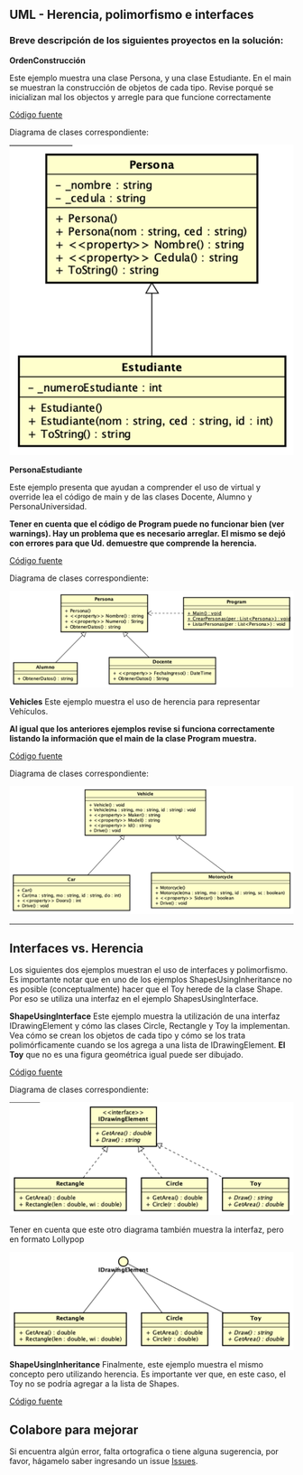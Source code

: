 ## UML - Herencia, polimorfismo e interfaces
### Breve descripción de los siguientes proyectos en la solución:

**OrdenConstrucción**

Este ejemplo muestra una clase Persona, y una clase Estudiante.
En el main se muestran la construcción de objetos de cada tipo.
Revise porqué se inicializan mal los objectos y arregle para que funcione correctamente

[Código fuente](OrdenConstruccion/src)

Diagrama de clases correspondiente:

![Generalización](./imagenes/PersonaEstudiante.png)

**PersonaEstudiante**

Este ejemplo presenta  que ayudan a comprender el uso de virtual y override
lea el código de main y de las clases Docente, Alumno y PersonaUniversidad.

__Tener en cuenta que el código de Program puede no funcionar bien (ver warnings).
Hay un problema que es necesario arreglar.
El mismo se dejó con errores para que Ud. demuestre que comprende la herencia.__

[Código fuente](./RecorrerPersonasPolimorficamente)

Diagrama de clases correspondiente:

![Recorrer Polimórficamente](imagenes/RecorrerPersonas.png)

**Vehicles**
Este ejemplo muestra el uso de herencia para representar Vehículos.

__Al igual que los anteriores ejemplos
revise si funciona correctamente listando la información que el main de la clase Program muestra.__

[Código fuente](VehicleInheritance/src)

Diagrama de clases correspondiente:

![Herencia de Vehiculos](imagenes/Vehicles.png)
___

## Interfaces vs. Herencia
Los siguientes dos ejemplos muestran el uso de interfaces y polimorfismo.
Es importante notar que en uno de los ejemplos ShapesUsingInheritance no es posible (conceptualmente)
hacer que el Toy herede de la clase Shape. Por eso se utiliza una interfaz en el ejemplo ShapesUsingInterface.


**ShapeUsingInterface**
Este ejemplo muestra la utilización de una interfaz IDrawingElement y cómo las clases Circle, Rectangle y Toy la implementan.
Vea cómo se crean los objetos de cada tipo y cómo se los trata polimórficamente cuando se los
agrega a una lista de IDrawingElement.  __El Toy__ que no es una figura geométrica igual puede ser dibujado.

[Código fuente](./ShapesUsingInterface)

Diagrama de clases correspondiente:

![Interfaz y IDrawinElement](imagenes/IDrawingInterface.png)

Tener en cuenta que este otro diagrama también muestra la interfaz, pero en formato Lollypop

![Lollypop](imagenes/InterfaceLollypop.png)

**ShapeUsingInheritance**
Finalmente, este ejemplo muestra el mismo concepto pero utilizando herencia. Es importante ver que, en este caso, el Toy no se podría agregar a la lista de Shapes.

[Código fuente](./ShapesUsingInheritance)

## Colabore para mejorar ##
Si encuentra algún error, falta ortografica o tiene alguna sugerencia, por favor, hágamelo saber ingresando un issue [Issues](https://github.com/gamousquesORT/DemosDA1/issues).